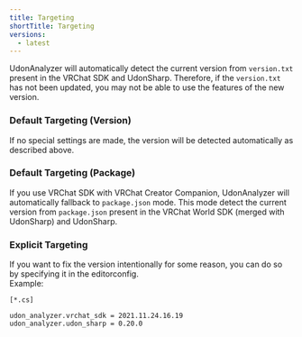 ```yaml
---
title: Targeting
shortTitle: Targeting
versions:
  - latest
---
```


UdonAnalyzer will automatically detect the current version from `version.txt` present in the VRChat SDK and UdonSharp.
Therefore, if the `version.txt` has not been updated, you may not be able to use the features of the new version.

### Default Targeting (Version)

If no special settings are made, the version will be detected automatically as described above.

### Default Targeting (Package)

If you use VRChat SDK with VRChat Creator Companion, UdonAnalyzer will automatically fallback to `package.json` mode.
This mode detect the current version from `package.json` present in the VRChat World SDK (merged with UdonSharp) and UdonSharp.

### Explicit Targeting

If you want to fix the version intentionally for some reason, you can do so by specifying it in the editorconfig.  
Example:

```editorconfig
[*.cs]

udon_analyzer.vrchat_sdk = 2021.11.24.16.19
udon_analyzer.udon_sharp = 0.20.0
```
